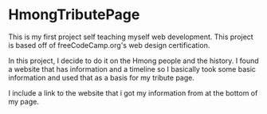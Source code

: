 # HmongTributePage

This is my first project self teaching myself web development. This project is based off of freeCodeCamp.org's web design certification. 

In this project, I decide to do it on the Hmong people and the history. I found a website that has information and a timeline so I basically took some basic information and used that as a basis for my tribute page. 

I include a link to the website that i got my information from at the bottom of my page.


